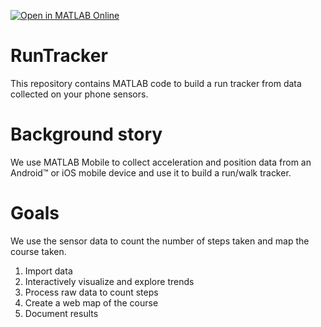 [![Open in MATLAB Online](https://www.mathworks.com/images/responsive/global/open-in-matlab-online.svg)](https://matlab.mathworks.com/open/github/v1?repo=nehasardesai/RunTracker&file=RunTracker.mlx)

# RunTracker
This repository contains MATLAB code to build a run tracker from data collected on your phone sensors.  
# Background story
We use MATLAB Mobile to collect acceleration and position data from an Android™ or iOS mobile device and use it to build a run/walk tracker.
# Goals
We use the sensor data to count the number of steps taken and map the course taken.
1. Import data
2. Interactively visualize and explore trends
3. Process raw data to count steps 
4. Create a web map of the course
5. Document results
